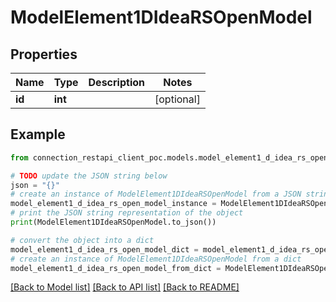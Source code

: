 # ModelElement1DIdeaRSOpenModel


## Properties

Name | Type | Description | Notes
------------ | ------------- | ------------- | -------------
**id** | **int** |  | [optional] 

## Example

```python
from connection_restapi_client_poc.models.model_element1_d_idea_rs_open_model import ModelElement1DIdeaRSOpenModel

# TODO update the JSON string below
json = "{}"
# create an instance of ModelElement1DIdeaRSOpenModel from a JSON string
model_element1_d_idea_rs_open_model_instance = ModelElement1DIdeaRSOpenModel.from_json(json)
# print the JSON string representation of the object
print(ModelElement1DIdeaRSOpenModel.to_json())

# convert the object into a dict
model_element1_d_idea_rs_open_model_dict = model_element1_d_idea_rs_open_model_instance.to_dict()
# create an instance of ModelElement1DIdeaRSOpenModel from a dict
model_element1_d_idea_rs_open_model_from_dict = ModelElement1DIdeaRSOpenModel.from_dict(model_element1_d_idea_rs_open_model_dict)
```
[[Back to Model list]](../README.md#documentation-for-models) [[Back to API list]](../README.md#documentation-for-api-endpoints) [[Back to README]](../README.md)


